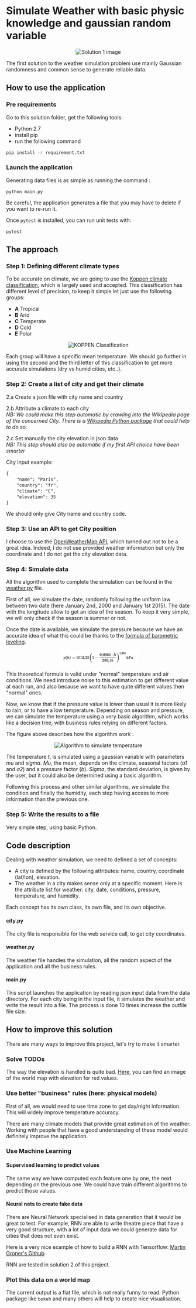 # Simulate Weather with basic physic knowledge and gaussian random variable

<div>
  <div align="center">
    <img src="http://www.tpub.com/inteng/7.htm1.gif" alt="Solution 1 image"/>
  </div>
<div>

The first solution to the weather simulation problem use mainly Gaussian randomness and common sense to generate
reliable data.

## How to use the application

### Pre requirements

Go to this solution folder, get the following tools:

- Python 2.7
- install pip
- run the following command
```bash
pip install -r requirement.txt
```

### Launch the application

Generating data files is as simple as running the command :
```
python main.py
```

Be careful, the application generates a file that you may have to delete
if you want to re-run it. 

Once `pytest` is installed, you can run unit tests with:
```
pytest
```

## The approach

### Step 1: Defining different climate types

To be accurate on climate, we are going to use the
[Koppen climate classification](https://en.wikipedia.org/wiki/K%C3%B6ppen_climate_classification),
which is largely used and accepted. This classification has different level of
precision, to keep it simple let just use the following groups:
- **A** Tropical 
- **B** Arid
- **C** Temperate
- **D** Cold
- **E** Polar

<div align="center">
  <img src="http://www.goes-r.gov/users/comet/tropical/textbook_2nd_edition/media/graphics/koppen.jpg" alt="KOPPEN Classification"/>
</div>

Each group will have a specific mean temperature. We should go further in using the second and the third 
letter of this classification to get more accurate simulations (dry vs humid cities, etc..).
 
### Step 2: Create a list of city and get their climate

2.a Create a json file with city name and country

2.b Attribute a climate to each city <br>
_NB: We could make this step automatic by crawling into the Wikipedia page of the concerned City. 
There is a [Wikipedia Python package](https://pypi.python.org/pypi/wikipedia) that could help to do so._ 

2.c Set manually the city elevation in json data <br>
_NB: This step should also be automatic if my first API choice have been smarter_

City input example:
```
{
    "name": "Paris",
    "country": "fr",
    "climate": "C",
    "elevation": 35
}
```
We should only give City name and country code.

### Step 3: Use an API to get City position

I choose to use the [OpenWeatherMap API](https://openweathermap.org/current), which turned out not to be a great idea. 
Indeed, I do not use provided weather information but only the coordinate and I do not get
the city elevation data.

### Step 4: Simulate data

All the algorithm used to complete the simulation can be found in the [weather.py]('./weathear.py') file.

First of all, we simulate the date, randomly following the uniform law between two date (here January 2nd, 2000 and
January 1st 2015). The date with the longitude allow to get an idea of the season. To keep it very simple, we will only
check if the season is summer or not.

Once the date is available, we simulate the pressure because we have an accurate idea of what this could be thanks
to the [formula of barometric leveling](https://en.wikipedia.org/wiki/Barometric_formula).

<div align="center">
  <img src="../resources/pressure_formula.png" alt="formula of barometric leveling" height="40"/>
</div>

This theoretical formula is valid under "normal" temperature and air conditions. We need introduce noise to this
estimation to get different value at each run, and also because we want to have quite different values then "normal"
ones.

Now, we know that if the pressure value is lower than usual it is more likely to rain, or to have
a low temperature. Depending on season and pressure, we can simulate the temperature using a very basic
algorithm, which works like a decision tree, with business rules relying on different factors.

The figure above describes how the algorithm work :

<div align="center">
  <img src="../resources/SOL2_T_ALGO.png" alt="Algorithm to simulate temperature"/>
</div>

The temperature _t_, is simulated using a gaussian variable with parameters _mu_ and _sigma_. _Mu_, the mean, depends
on the climate, seasonal factors (_a1_ and _a2_) and a pressure factor (_b_). _Sigma_, the standard deviation, is given
by the user, but it could also be determined using a basic algorithm.

Following this process and other similar algorithms, we simulate the condition and finally the humidity,
each step having access to more information than the previous one.

 
### Step 5: Write the results to a file

Very simple step, using basic Python.

## Code description

Dealing with weather simulation, we need to defined a set of concepts:

- A city is defined by the following attributes: name, country, coordinate (lat/lon), elevation.
- The weather in a city makes sense only at a specific moment. Here is the attribute list for weather: city, date,
conditions, pressure, temperature, and humidity.

Each concept has its own class, its own file, and its own objective.

#### city.py

The city file is responsible for the web service call, to get city coordinates.

#### weather.py

The weather file handles the simulation, all the random aspect of the application and all the business
rules.

#### main.py

This script launches the application by reading json input data from the data directory.
For each city being in the input file, it simulates the weather and write the result into a file. The
process is done 10 times increase the outfile file size.

## How to improve this solution

There are many ways to improve this project, let's try to make it smarter.

### Solve TODOs

The way the elevation is handled is quite bad. [Here](https://visibleearth.nasa.gov/view.php?id=73934),
you can find an image of the world map with elevation for red values.

### Use better "business" rules (here: physical models)

First of all, we would need to use time zone to get day/night information. This will widely 
improve temperature accuracy.

There are many climate models that provide great estimation of the weather.
Working with people that have a good understanding of these model would definitely improve the
application.

### Use Machine Learning 

#### Supervised learning to predict values

The same way we have computed each feature one by one, the next depending on
the previous one. We could have train different algorithms to predict those values.

#### Neural nets to create fake data

There are Neural Network specialised in data generation that it would be great to test.
For example, RNN are able to write theatre piece that have a very good structure, with a lot of input data we could 
generate data for cities that does not even exist. 

Here is a very nice example of how to build a RNN with Tensorflow:
[Martin Groner's Github](https://github.com/martin-gorner/tensorflow-rnn-shakespeare)

RNN are tested in solution 2 of this project.

### Plot this data on a world map

The current output is a flat file, which is not really funny to read. Python package like `bokeh` and
many others will help to create nice visualisation.



